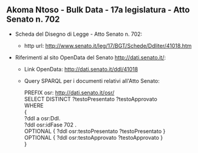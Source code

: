 ## Akoma Ntoso - Bulk Data - 17a legislatura - Atto Senato n. 702 ##

* Scheda del Disegno di Legge - Atto Senato n. 702:
	* http url: http://www.senato.it/leg/17/BGT/Schede/Ddliter/41018.htm

* Riferimenti al sito OpenData del Senato http://dati.senato.it/:
	* Link OpenData: http://dati.senato.it/ddl/41018
	* Query SPARQL per i documenti relativi all'Atto Senato:

        PREFIX osr: <http://dati.senato.it/osr/>  
		SELECT DISTINCT ?testoPresentato ?testoApprovato  
		WHERE  
		{  
		    ?ddl a osr:Ddl.  
		    ?ddl osr:idFase 702 .  
		    OPTIONAL { ?ddl osr:testoPresentato ?testoPresentato }  
		    OPTIONAL { ?ddl osr:testoApprovato ?testoApprovato }  
		}
		